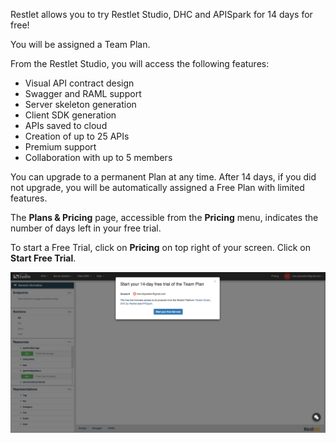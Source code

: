 Restlet allows you to try Restlet Studio, DHC and APISpark for 14 days for free!

You will be assigned a Team Plan.

From the Restlet Studio, you will access the following features:

- Visual API contract design
- Swagger and RAML support
- Server skeleton generation
- Client SDK generation
- APIs saved to cloud
- Creation of up to 25 APIs
- Premium support
- Collaboration with up to 5 members

You can upgrade to a permanent Plan at any time. After 14 days, if you did not upgrade, you will be automatically assigned a Free Plan with limited features.

The **Plans & Pricing** page, accessible from the **Pricing** menu, indicates the number of days left in your free trial.

To start a Free Trial, click on **Pricing** on top right of your screen.
Click on **Start Free Trial**.

![Restlet Studio Free Trial](images/r-s-free-trial.jpg "Restlet Studio Free Trial")
